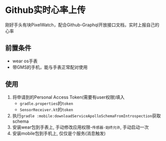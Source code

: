 # Github实时心率上传

刚好手头有块PixelWatch，配合Github-Graphql开放接口文档，实时上报自己的心率

## 前置条件

* wear os手表
* 带GMS的手机，能与手表正常配对使用

## 使用

1. 将申请到的Personal Access Token(需要有user权限)填入
   * `gradle.properties`的`token`
   * `SensorReceiver.kt`的`token`
2. 执行`gradle :mobile:downloadServiceApolloSchemaFromIntrospection`获取schema
3. 安装wear包到手表上, 手动修改应用权限-`传感器-始终允许`, 手动启动一次
4. 安装mobile包到手机上, 仅仅是个服务(消息触发)
